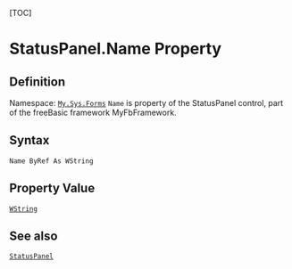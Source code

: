 [TOC]
# StatusPanel.Name Property

## Definition
Namespace: [`My.Sys.Forms`](My.Sys.Forms.md)
`Name` is property of the StatusPanel control, part of the freeBasic framework MyFbFramework.
## Syntax
```freeBasic
Name ByRef As WString
```
## Property Value
[`WString`]("https://www.freebasic.net/wiki/KeyPgWString")
## See also
[`StatusPanel`](StatusPanel.md)
